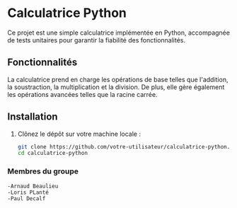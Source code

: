 # Calculatrice Python

Ce projet est une simple calculatrice implémentée en Python, accompagnée de tests unitaires pour garantir la fiabilité des fonctionnalités.

## Fonctionnalités

La calculatrice prend en charge les opérations de base telles que l'addition, la soustraction, la multiplication et la division. De plus, elle gère également les opérations avancées telles que la racine carrée.

## Installation

1. Clônez le dépôt sur votre machine locale :
    ```bash
    git clone https://github.com/votre-utilisateur/calculatrice-python.git
    cd calculatrice-python
    ```

### Membres du groupe

    -Arnaud Beaulieu
    -Loris PLanté
    -Paul Decalf
